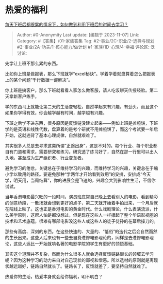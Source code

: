 # 热爱的福利
[每天下班后都很累的情况下，如何做到利用下班后的时间去学习？](https://www.zhihu.com/question/35018400/answer/3279349005)

> Author: #0-Anonymity
> Last update: [编辑于 2023-11-07]
> Link:
> Category: #【答集】/01-家族答集 
> Tag: #2-事业/2C-职业/2-选择与规划 #2-事业/2A-功夫/1-核心能力/做计划 #1-家族/1D-心理/4-幸福 
> 评论区:
> 泛讨论:

先学让上班不那么累的东西。

比如你上班是做报表，那么下班就学“excel秘诀”。学着学着就盘算着怎么把报表上的某个问题“千行数据一键解决”。

你上班是搞客户，那么下班就看看人家怎么做客服，请人吃饭聊天传授经验。第二天拿新客户练手。

学的东西马上就能让第二天的生活变轻松，自然学起来有兴趣，有劲头。而且这个如果你学得有效，你会越学越有时间，越学越有兴趣。

下班之后学不进东西，很多原因是反馈链没建立起来——例如上班是摊煎饼，下班学的是英语和线性代数，盘算着的是考个研就不用摊煎饼了，而这个考试要一年后开始，这就违背了基本心理规律，自然就艰难了。

其实很多人总是去寻求这类所谓“正途出身”，这是不对的。每个行业、每个职业都自有门道和需求，需要研究和练习，研究透了练习好了，自然在那一行里可以出人头地，甚至成为生产组织者、行业变革者。

避免学习的倦怠，关键总在于维持学习的兴趣，而维持学习的兴趣，关键总在于缩小学以致用的路径。要避免那种“学两年才开始看到效用”的安排，安排成“今天学，明天用，当周结算”，你的进展会是飞速的，兴趣会大到影响性生活，不信你试试。

当年香港电影最兴旺的一段时间，演员班底常自己晚上去看别人的电影，看到精彩的创意桥段，一散场就会想到更好的点子，第二天就开始着手拍出来，一个月后就在院线上映了。这也正是香港电影的黄金时代。什么戏剧理论，什么表演流派，什么美学原则，这帮人怕是都没想过，但是现在这些人一样撑起了整个华语影视圈的技术和艺术底蕴。很难有哪部电影没这些人或这些人的徒子徒孙的在幕后操刀的。

那些有高度、深刻的东西，在这些快速的、大量的、“低俗”的迭代之后会自然而然的生长出来。这些人后来也有一些去自费进修电影理论的，同样是去进修电影理论，这些人远比一开始就啃名著的电影学院的学生有更好的领悟基础。

其实这个道理并不复杂，然而为什么很多人就会选择反馈链路很长的领域去学习呢？因为这种学习的动力来自对自己现状的鄙视和憎恶。所以选材的原则就是离现状越远越好，链路自然就长了。链路长了，反馈就差了，要坚持自然就难了。

热爱你的生活，热爱本身就会给你福利，明不明白？